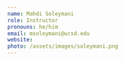```yaml
---
name: Mahdi Soleymani
role: Instructor
pronouns: he/him
email: msoleymani@ucsd.edu
website: 
photo: /assets/images/soleymani.png
---
```

